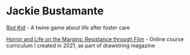 # Jackie Bustamante

[Riot Kid](https://jax-to-the-max.github.io/riot-kid-twine/Riot%20Kid.html) - A twine game about life after foster care

[Horror and Life on the Margins: Resistance through Film](https://www.drawstringmag.com/learn/p/horror) - Online course curriculum I created in 2021, as part of drawstring magazine
